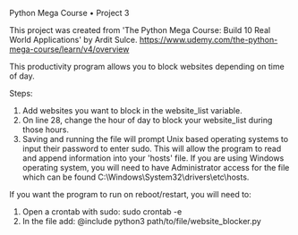 Python Mega Course • Project 3

This project was created from 'The Python Mega Course: Build 10 Real World Applications' by Ardit Sulce. https://www.udemy.com/the-python-mega-course/learn/v4/overview



This productivity program allows you to block websites depending on time of day. 

Steps:
1. Add websites you want to block in the website_list variable. 
2. On line 28, change the hour of day to block your website_list during those hours.
3. Saving and running the file will prompt Unix based operating systems to input their password to enter sudo. This will allow the program to read and append information into your 'hosts' file. If you are using Windows operating system, you will need to have Administrator access for the file which can be found C:\Windows\System32\drivers\etc\hosts. 

If you want the program to run on reboot/restart, you will need to:
1. Open a crontab with sudo: sudo crontab -e
2. In the file add: @include python3 path/to/file/website_blocker.py


